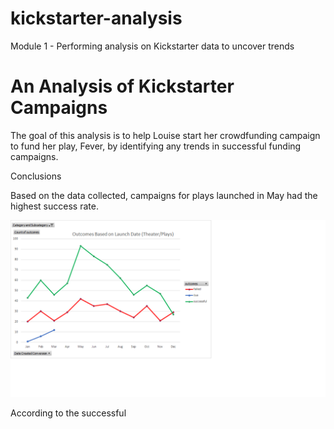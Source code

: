 # kickstarter-analysis
Module 1 - Performing analysis on Kickstarter data to uncover trends
# An Analysis of Kickstarter Campaigns
The goal of this analysis is to help Louise start her crowdfunding campaign to fund her play, Fever, by identifying any trends in successful funding campaigns. 

Conclusions

Based on the data collected, campaigns for plays launched in May had the highest success rate. 

![image_name](https://github.com/lucymccanna/kickstarter-analysis/blob/main/Outcomes%20Based%20on%20Launch%20Date%20-%20Theater-Plays.png)

According to the successful 
